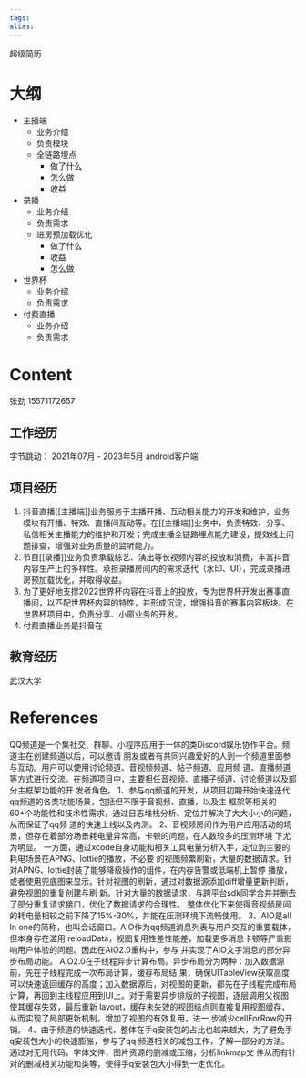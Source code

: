 ```yaml
---
tags: 
alias:
---
```

超级简历
# 大纲
- 主播端
	- 业务介绍
	- 负责模块
	- 全链路埋点
		- 做了什么
		- 怎么做
		- 收益
- 录播
	- 业务介绍
	- 负责需求
	- 进房预加载优化	
		- 做了什么
		- 收益
		- 怎么做
- 世界杯
	- 业务介绍
	- 负责需求
- 付费直播
	- 业务介绍
	- 负责需求

# Content
张劲
15571172657
## 工作经历
字节跳动： 2021年07月 - 2023年5月
android客户端
## 项目经历
1. 抖音直播[[主播端]]业务服务于主播开播、互动相关能力的开发和维护，业务模块有开播、特效、直播间互动等。在[[主播端]]业务中，负责特效、分享、私信相关主播能力的维护和开发；完成主播全链路埋点能力建设，提效线上问题排查，增强对业务质量的监听能力。
2. 节目[[录播]]业务负责承载综艺、演出等长视频内容的投放和消费，丰富抖音内容生产上的多样性。承担录播房间内的需求迭代（水印、UI），完成录播进房预加载优化，并取得收益。
3. 为了更好地支撑2022世界杯内容在抖音上的投放，专为世界杯开发出赛事直播间，以匹配世界杯内容的特性，并形成沉淀，增强抖音的赛事内容板块。在世界杯项目中，负责分享、小窗业务的开发。
4. 付费直播业务是抖音在

## 教育经历
武汉大学 

# References 
QQ频道是一个集社交、群聊、小程序应用于一体的类Discord娱乐协作平台。频道主在创建频道以后，可以邀请
朋友或者有共同兴趣爱好的人到一个频道里面参与互动。用户可以使用讨论频道、音视频频道、帖子频道、应用频
道、直播频道等方式进行交流。在频道项目中，主要担任音视频、直播子频道、讨论频道以及部分主框架功能的开
发者角色。
1、参与qq频道的开发，从项目初期开始快速迭代qq频道的各类功能场景，包括但不限于音视频、直播，以及主
框架等相关的60+个功能性和技术性需求，通过日志堆栈分析、定位并解决了大大小小的问题，从而保证了qq频
道的快速上线以及内测。
2、音视频房间作为用户应用活动的场景，但存在着部分场景耗电量异常高，卡顿的问题，在人数较多的压测环境
下尤为明显。
一方面，通过xcode自身功能和相关工具电量分析入手，定位到主要的耗电场景在APNG、lottie的播放，不必要
的视图频繁刷新，大量的数据请求。针对APNG、lottie封装了能够降级操作的组件，在内存告警或低端机上暂停
播放，或者使用兜底图来显示。针对视图的刷新，通过对数据源添加diff增量更新判断，避免视图的重复创建与刷
新。针对大量的数据请求，与跨平台sdk同学合并并删去了部分重复请求接口，优化了数据请求的合理性。
整体优化下来使得音视频房间的耗电量相较之前下降了15%-30%，并能在压测环境下流畅使用。
3、AIO是all In one的简称，也叫会话窗口。AIO作为qq频道消息列表与用户交互的重要载体，但本身存在滥用
reloadData，视图复用性差性能差，加载更多消息卡顿等严重影响用户体验的问题。因此在AIO2.0重构中，参与
并实现了AIO文字消息的部分异步布局功能。
AIO2.0在子线程异步计算布局。异步布局分为两种：加入数据源前，先在子线程完成一次布局计算，缓存布局结
果，确保UITableView获取高度可以快速返回缓存的高度；加入数据源后，对视图的更新，都先在子线程完成布局
计算，再回到主线程应用到UI上。对于需要异步排版的子视图，逐层调用父视图使其缓存失效，最后重新
layout，缓存未失效的视图结点则直接复用视图缓存，从而实现了局部更新机制，增加了视图的有效复用，进一
步减少cellForRow的开销。
4、由于频道的快速迭代，整体在手q安装包的占比也越来越大，为了避免手q安装包大小的快速膨胀，参与了qq
频道相关的减包工作，了解一部分的方法。通过对无用代码，字体文件，图片资源的删减或压缩，分析linkmap文
件从而有针对的删减相关功能和类等，使得手q安装包大小得到一定优化。